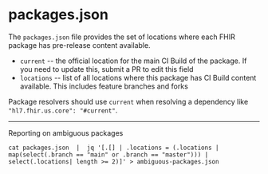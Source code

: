 # packages.json

The `packages.json` file provides the set of locations where each FHIR package has pre-release content available.

* `current` -- the official location for the main CI Build of the package. If you need to update this, submit a PR to edit this field
* `locations` -- list of all locations where this package has CI Build content available. This includes feature branches and forks

Package resolvers should use `current` when resolving a dependency like `"hl7.fhir.us.core": "#current"`.


---

Reporting on ambiguous packages

    cat packages.json  |  jq '[.[] | .locations = (.locations | map(select(.branch == "main" or .branch == "master"))) | select(.locations| length >= 2)]' > ambiguous-packages.json
